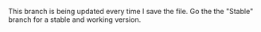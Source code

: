 This branch is being updated every time I save the file. Go the the "Stable" branch for a stable and working version.
